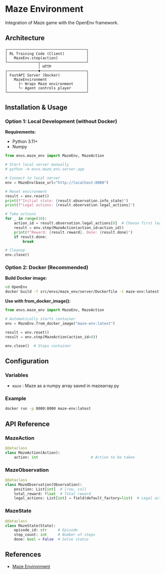 # Maze Environment

Integration of Maze game with the OpenEnv framework.

## Architecture

```
┌────────────────────────────────────┐
│ RL Training Code (Client)          │
│   MazeEnv.step(action)             │
└──────────────┬─────────────────────┘
               │ HTTP
┌──────────────▼─────────────────────┐
│ FastAPI Server (Docker)            │
│   MazeEnvironment                  │
│     ├─ Wraps Maze environment      │
│     └─ Agent controls player       │
└────────────────────────────────────┘
```

## Installation & Usage

### Option 1: Local Development (without Docker)

**Requirements:**
- Python 3.11+
- Numpy

```python
from envs.maze_env import MazeEnv, MazeAction

# Start local server manually
# python -m envs.maze_env.server.app

# Connect to local server
env = MazeEnv(base_url="http://localhost:8000")

# Reset environment
result = env.reset()
print(f"Initial state: {result.observation.info_state}")
print(f"Legal actions: {result.observation.legal_actions}")

# Take actions
for _ in range(10):
    action_id = result.observation.legal_actions[0]  # Choose first legal action
    result = env.step(MazeAction(action_id=action_id))
    print(f"Reward: {result.reward}, Done: {result.done}")
    if result.done:
        break

# Cleanup
env.close()
```

### Option 2: Docker (Recommended)

**Build Docker image:**

```bash
cd OpenEnv
docker build -f src/envs/maze_env/server/Dockerfile -t maze-env:latest .
```

**Use with from_docker_image():**

```python
from envs.maze_env import MazeEnv, MazeAction

# Automatically starts container
env = MazeEnv.from_docker_image("maze-env:latest")

result = env.reset()
result = env.step(MazeAction(action_id=0))

env.close()  # Stops container
```

## Configuration

### Variables

- `maze` : Maze as a numpy array saved in mazearray.py

### Example

```bash
docker run -p 8000:8000 maze-env:latest
```

## API Reference

### MazeAction

```python
@dataclass
class MazeAction(Action):
    action: int                        # Action to be taken
```

### MazeObservation

```python
@dataclass
class MazeObservation(Observation):
    position: List[int]  # [row, col]
    total_reward: float  # Total reward
    legal_actions: List[int] = field(default_factory=list)  # Legal action based on the current position
```

### MazeState

```python
@dataclass
class MazeState(State):
    episode_id: str     # Episode
    step_count: int     # Number of steps
    done: bool = False  # Solve status

```

## References

- [Maze Environment](https://github.com/erikdelange/Reinforcement-Learning-Maze)
